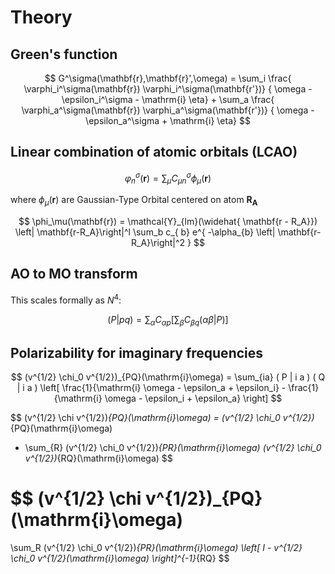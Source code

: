 # Theory


## Green's function

$$
 G^\sigma(\mathbf{r},\mathbf{r}',\omega) =
 \sum_i \frac{ \varphi_i^\sigma(\mathbf{r}) \varphi_i^\sigma(\mathbf{r'})}
  { \omega - \epsilon_i^\sigma - \mathrm{i} \eta}
   +
 \sum_a \frac{ \varphi_a^\sigma(\mathbf{r}) \varphi_a^\sigma(\mathbf{r'})}
  { \omega - \epsilon_a^\sigma + \mathrm{i} \eta}
$$

## Linear combination of atomic orbitals (LCAO)

$$
 \varphi_n^\sigma(\mathbf{r}) = \sum_\mu C_{\mu n}^\sigma \phi_\mu(\mathbf{r}) 
$$

where $\phi_\mu(\mathbf{r})$ are Gaussian-Type Orbital centered on atom $\mathbf{R_A}$

$$
  \phi_\mu(\mathbf{r}) 
   = \mathcal{Y}_{lm}(\widehat{ \mathbf{r - R_A}}) \left| \mathbf{r-R_A}\right|^l
     \sum_b c_{ b}
        e^{ -\alpha_{b} \left| \mathbf{r-R_A}\right|^2 } 
$$




## AO to MO transform

This scales formally as $N^4$:

$$
  ( P | p q ) = \sum_\alpha  C_{\alpha p}  \left[ \sum_\beta  C_{\beta q} ( \alpha \beta | P ) \right]
$$


## Polarizability for imaginary frequencies

$$
 (v^{1/2} \chi_0 v^{1/2})_{PQ}(\mathrm{i}\omega) = \sum_{ia}  ( P | i a ) ( Q | i a ) 
     \left[ \frac{1}{\mathrm{i} \omega - \epsilon_a + \epsilon_i}
          - \frac{1}{\mathrm{i} \omega - \epsilon_i + \epsilon_a} 
     \right]
$$


$$
 (v^{1/2} \chi v^{1/2})_{PQ}(\mathrm{i}\omega)
      =
 (v^{1/2} \chi_0 v^{1/2})_{PQ}(\mathrm{i}\omega)
   + \sum_{R}
 (v^{1/2} \chi_0 v^{1/2})_{PR}(\mathrm{i}\omega)
 (v^{1/2} \chi_0 v^{1/2})_{RQ}(\mathrm{i}\omega)
$$

$$
 (v^{1/2} \chi v^{1/2})_{PQ}(\mathrm{i}\omega)
   =
  \sum_R
 (v^{1/2} \chi_0 v^{1/2})_{PR}(\mathrm{i}\omega)
  \left[
    I - v^{1/2} \chi_0 v^{1/2}(\mathrm{i}\omega)
  \right]^{-1}_{RQ}
$$
